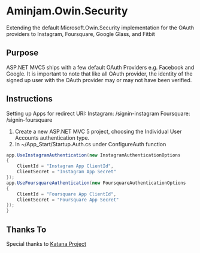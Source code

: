 Aminjam.Owin.Security
=====================

Extending the default Microsoft.Owin.Security implementation for the OAuth providers to Instagram, Foursquare, Google Glass, and Fitbit

## Purpose ##

ASP.NET MVC5 ships with a few default OAuth Providers e.g. Facebook and Google. It is important to note that like all OAuth provider, the identity of the signed up user with the OAuth provider may or may not have been verified.


## Instructions ##

Setting up Apps for redirect URI:
Instagram: <Your HOST>/signin-instagram
Foursquare: <Your HOST>/signin-foursquare
 
1. Create a new ASP.NET MVC 5 project, choosing the Individual User Accounts authentication type.
2. In ~/App_Start/Startup.Auth.cs under ConfigureAuth function

```C#
app.UseInstagramAuthentication(new InstagramAuthenticationOptions
{
	ClientId = "Instagram App ClientId",
	ClientSecret = "Instagram App Secret"
});
app.UseFoursquareAuthentication(new FoursquareAuthenticationOptions
{
	ClientId = "Foursquare App ClientId",
	ClientSecret = "Foursquare App Secret"
});
}
```

## Thanks To ##

Special thanks to [Katana Project](http://katanaproject.codeplex.com)